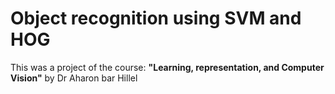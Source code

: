 # Object recognition using SVM and HOG

This was a project of the course: **"Learning, representation, and Computer Vision"** by Dr Aharon bar Hillel

  
